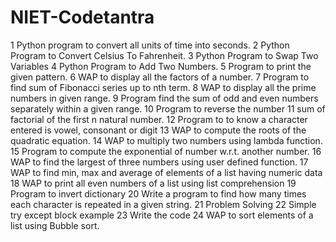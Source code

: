 # NIET-Codetantra
1		Python program to convert all units of time into seconds.
2		Python Program to Convert Celsius To Fahrenheit.
3		Python Program to Swap Two Variables
4		Python Program to Add Two Numbers.
5		Program to print the given pattern.
6		WAP to display all the factors of a number.
7		Program to find sum of Fibonacci series up to nth term.
8		WAP to display all the prime numbers in given range.
9		Program find the sum of odd and even numbers separately within a given range.
10		Program to reverse the number
11		sum of factorial of the first n natural number.
12		Program to to know a character entered is vowel, consonant or digit
13		WAP to compute the roots of the quadratic equation.
14		WAP to multiply two numbers using lambda function.
15		Program to compute the exponential of number w.r.t. another number.
16		WAP to find the largest of three numbers using user defined function.
17		WAP to find min, max and average of elements of a list having numeric data
18		WAP to print all even numbers of a list using list comprehension
19		Program to invert dictionary
20		Write a program to find how many times each character is repeated in a given string.
21		Problem Solving
22		Simple try except block example
23		Write the code
24		WAP to sort elements of a list using Bubble sort.
